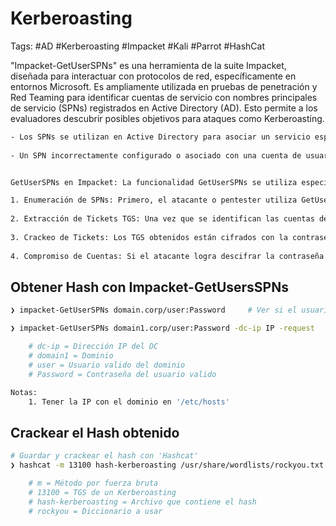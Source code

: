 # Kerberoasting 

Tags: #AD #Kerberoasting #Impacket #Kali #Parrot #HashCat 

"Impacket-GetUserSPNs" es una herramienta de la suite Impacket, diseñada para interactuar con protocolos de red, específicamente en entornos Microsoft. Es ampliamente utilizada en pruebas de penetración y Red Teaming para identificar cuentas de servicio con nombres principales de servicio (SPNs) registrados en Active Directory (AD). Esto permite a los evaluadores descubrir posibles objetivos para ataques como Kerberoasting.

```bash 
- Los SPNs se utilizan en Active Directory para asociar un servicio específico con una cuenta de usuario o de computadora que ejecuta ese servicio. Esto es crucial para el proceso de autenticación Kerberos.
    
- Un SPN incorrectamente configurado o asociado con una cuenta de usuario en lugar de una cuenta de servicio puede ser explotado para comprometer la seguridad de la red.


GetUserSPNs en Impacket: La funcionalidad GetUserSPNs se utiliza específicamente para identificar y explotar configuraciones inseguras de SPNs dentro de un dominio de Active Directory. Aquí está cómo funciona:

1. Enumeración de SPNs: Primero, el atacante o pentester utiliza GetUserSPNs para enumerar todos los SPNs configurados en el dominio que están asociados con cuentas de usuario regulares en lugar de cuentas de servicio. Esto se hace enviando consultas al controlador de dominio y solicitando información específica sobre los SPNs.
    
2. Extracción de Tickets TGS: Una vez que se identifican las cuentas de usuario con SPNs, GetUserSPNs puede solicitar tickets de servicio Kerberos (conocidos como Ticket Granting Service o TGS) para esos servicios desde el controlador de dominio, utilizando la funcionalidad de Kerberos conocida como Kerberoasting.
    
3. Crackeo de Tickets: Los TGS obtenidos están cifrados con la contraseña de la cuenta de usuario asociada con el SPN. Sin embargo, debido a que muchas organizaciones utilizan políticas de contraseñas débiles, un atacante puede intentar "romper" el cifrado de estos tickets fuera de línea mediante fuerza bruta o técnicas de adivinación de contraseñas.
    
4. Compromiso de Cuentas: Si el atacante logra descifrar la contraseña de una cuenta, puede utilizar esas credenciales para acceder a sistemas, elevar privilegios, o realizar movimientos laterales dentro de la red, comprometiendo potencialmente la seguridad de toda la organización.
```

## Obtener Hash con Impacket-GetUsersSPNs

```bash 
❯ impacket-GetUserSPNs domain.corp/user:Password     # Ver si el usuario es Kerberosteable y lista los usuarios a los que puedes solicitar un TGS

❯ impacket-GetUserSPNs domain1.corp/user:Password -dc-ip IP -request

	# dc-ip = Dirección IP del DC
	# domain1 = Dominio 
	# user = Usuario valido del dominio 
	# Password = Contraseña del usuario valido 

Notas:
	1. Tener la IP con el dominio en '/etc/hosts'
```

## Crackear el Hash obtenido 

```bash 
# Guardar y crackear el hash con 'Hashcat'
❯ hashcat -m 13100 hash-kerberoasting /usr/share/wordlists/rockyou.txt --force

	# m = Método por fuerza bruta
	# 13100 = TGS de un Kerberoasting
	# hash-kerberoasting = Archivo que contiene el hash 
	# rockyou = Diccionario a usar 
```